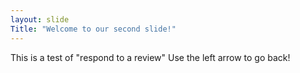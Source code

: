 ```yaml
---
layout: slide
Title: "Welcome to our second slide!"
---
```

This is a test of "respond to a review"
Use the left arrow to go back!
